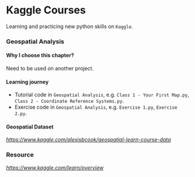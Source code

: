 # Kaggle Courses
  Learning and practicing new python skills on `Kaggle`.

### Geospatial Analysis
  
  #### Why I choose this chapter?
   Need to be used on another project.

  #### Learning journey
  
  - Tutorial code in `Geospatial Analysis`, e.g. `Class 1 - Your First Map.py`, `Class 2 - Coordinate Reference Systems.py`.
  - Exercise code in `Geospatial Analysis`, e.g. `Exercise 1.py`, `Exercise 2.py`.
  
  #### Geospatial Dataset
  
  _https://www.kaggle.com/alexisbcook/geospatial-learn-course-data_

### Resource
_https://www.kaggle.com/learn/overview_
